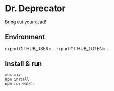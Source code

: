 # Dr. Deprecator

Bring out your dead!

## Environment

export GITHUB_USER=...
export GITHUB_TOKEN=...

## Install & run

```
nvm use
npm install
npm run watch
```


